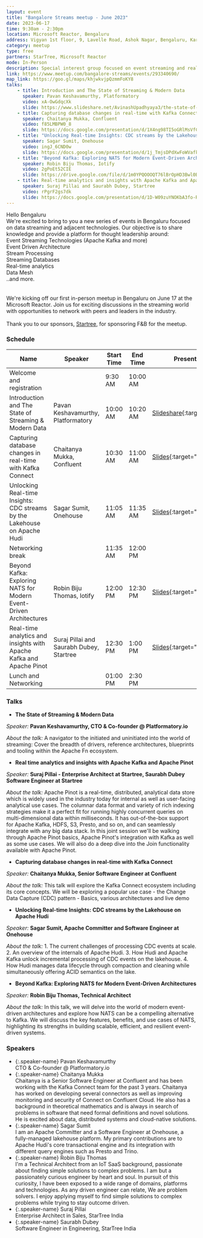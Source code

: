 ```yaml
---
layout: event
title: "Bangalore Streams meetup - June 2023"
date: 2023-06-17
time: 9:30am - 2:30pm
location: Microsoft Reactor, Bengaluru
address: Vigyan 1st floor, 9, Lavelle Road, Ashok Nagar, Bengaluru, Karnataka 560001
category: meetup
type: free
partners: StarTree, Microsoft Reactor
mode: In-Person
description: Special interest group focused on event streaming and real time analytics
link: https://www.meetup.com/bangalore-streams/events/293340690/
map_link: https://goo.gl/maps/khjwkvjpQzmmFoKY8
talks:
    - title: Introduction and The State of Streaming & Modern Data
      speaker: Pavan Keshavamurthy, Platformatory
      video: xA-OwGdqcXk
      slide: https://www.slideshare.net/AvinashUpadhyaya3/the-state-of-streamingpdf
    - title: Capturing database changes in real-time with Kafka Connect
      speaker: Chaitanya Mukka, Confluent
      video: f85LMBPW0_8
      slide: https://docs.google.com/presentation/d/1X4ng98TI5oGRlMsVfC9NpIsL-_NBaLxhdrDcYLzFVp0/edit?usp=drive_link
    - title: "Unlocking Real-time Insights: CDC streams by the Lakehouse on Apache Hudi"
      speaker: Sagar Sumit, Onehouse
      video: ingJ_6CND0w
      slide: https://docs.google.com/presentation/d/1j_TmjsDPdXwFoWVafkN4ccF7JYx769LyOaFkkmkn11s/edit?usp=drive_link
    - title: "Beyond Kafka: Exploring NATS for Modern Event-Driven Architectures"
      speaker: Robin Biju Thomas, Iotify
      video: 2gPoEt52CIE
      slide: https://drive.google.com/file/d/1m0YPQOOOQT76lBrOpHD3Bwl0BRvivRqi/view?usp=drive_link
    - title: Real-time analytics and insights with Apache Kafka and Apache Pinot
      speaker: Suraj Pillai and Saurabh Dubey, Startree
      video: rPgrF2gs7dk
      slide: https://docs.google.com/presentation/d/1D-W09zuYNOKbA3fo-RNG-P1Jp7QmgroG4XXxLBgTdIU/edit?usp=drive_link
---
```


<div class="about">
Hello Bengaluru
<br>
We're excited to bring to you a new series of events in Bengaluru focused on data streaming and adjacent technologies. Our objective is to share knowledge and provide a platform for thought leadership around:
<br>
Event Streaming Technologies (Apache Kafka and more)<br>
Event Driven Architecture<br>
Stream Processing<br>
Streaming Databases<br>
Real-time analytics<br>
Data Mesh<br>
..and more.<br>
<br><br>
We're kicking off our first in-person meetup in Bengaluru on June 17 at the Microsoft Reactor. Join us for exciting discussions in the streaming world with opportunities to network with peers and leaders in the industry.
<br><br>
Thank you to our sponsors, <a href="https://startree.ai" target="_blank">Startree</a>, for sponsoring F&B for the meetup.
</div>

### Schedule

| Name                                                                      | Speaker                                  | Start Time | End Time | Presentation                                                                                                                         | Recording                                                  |
| ------------------------------------------------------------------------- | ---------------------------------------- | ---------- | -------- | ------------------------------------------------------------------------------------------------------------------------------------ | ---------------------------------------------------------- |
| Welcome and registration                                                  |                                          | 9:30 AM    | 10:00 AM |                                                                                                                                      |                                                            |
| Introduction and The State of Streaming & Modern Data                     | Pavan Keshavamurthy, Platformatory       | 10:00 AM   | 10:20 AM | [Slideshare](https://www.slideshare.net/AvinashUpadhyaya3/the-state-of-streamingpdf){:target="\_blank"}                              | [YouTube](https://youtu.be/xA-OwGdqcXk){:target="\_blank"} |
| Capturing database changes in real-time with Kafka Connect                | Chaitanya Mukka, Confluent               | 10:30 AM   | 11:00 AM | [Slides](https://docs.google.com/presentation/d/1X4ng98TI5oGRlMsVfC9NpIsL-_NBaLxhdrDcYLzFVp0/edit?usp=drive_link){:target="\_blank"} | [YouTube](https://youtu.be/f85LMBPW0_8){:target="\_blank"} |
| Unlocking Real-time Insights: CDC streams by the Lakehouse on Apache Hudi | Sagar Sumit, Onehouse                    | 11:05 AM   | 11:35 AM | [Slides](https://docs.google.com/presentation/d/1j_TmjsDPdXwFoWVafkN4ccF7JYx769LyOaFkkmkn11s/edit?usp=drive_link){:target="\_blank"} | [YouTube](https://youtu.be/ingJ_6CND0w){:target="\_blank"} |
| Networking break                                                          |                                          | 11:35 AM   | 12:00 PM |                                                                                                                                      |                                                            |
| Beyond Kafka: Exploring NATS for Modern Event-Driven Architectures        | Robin Biju Thomas, Iotify                | 12:00 PM   | 12:30 PM | [Slides](https://drive.google.com/file/d/1m0YPQOOOQT76lBrOpHD3Bwl0BRvivRqi/view?usp=drive_link){:target="\_blank"}                   | [YouTube](https://youtu.be/2gPoEt52CIE){:target="\_blank"} |
| Real-time analytics and insights with Apache Kafka and Apache Pinot       | Suraj Pillai and Saurabh Dubey, Startree | 12:30 PM   | 1:00 PM  | [Slides](https://docs.google.com/presentation/d/1D-W09zuYNOKbA3fo-RNG-P1Jp7QmgroG4XXxLBgTdIU/edit?usp=drive_link){:target="\_blank"} | [YouTube](https://youtu.be/rPgrF2gs7dk){:target="\_blank"} |
| Lunch and Networking                                                      |                                          | 01:00 PM   | 2:30 PM  |                                                                                                                                      |                                                            |                                                                                                                                   |                                                            |

### Talks

- **The State of Streaming & Modern Data**

_Speaker:_ **Pavan Keshavamurthy, CTO & Co-founder @ Platformatory.io**

_About the talk:_ A navigator to the initiated and uninitiated into the world of streaming: Cover the breadth of drivers, reference architectures, blueprints and tooling within the Apache Fn ecosystem.

- **Real time analytics and insights with Apache Kafka and Apache Pinot**

_Speaker:_ **Suraj Pillai - Enterprise Architect at Startree, Saurabh Dubey Software Engineer at Startree**

_About the talk:_ Apache Pinot is a real-time, distributed, analytical data store which is widely used in the industry today for internal as well as user-facing analytical use cases. The columnar data format and variety of rich indexing strategies make it a perfect fit for running highly concurrent queries on multi-dimensional data within milliseconds. It has out-of-the-box support for Apache Kafka, HDFS, S3, Presto, and so on, and can seamlessly integrate with any big data stack. In this joint session we'll be walking through Apache Pinot basics, Apache Pinot's integration with Kafka as well as some use cases. We will also do a deep dive into the Join functionality available with Apache Pinot.

- **Capturing database changes in real-time with Kafka Connect**

_Speaker:_ **Chaitanya Mukka, Senior Software Engineer at Confluent**

_About the talk:_ This talk will explore the Kafka Connect ecosystem including its core concepts. We will be exploring a popular use case - the Change Data Capture (CDC) pattern - Basics, various architectures and live demo

- **Unlocking Real-time Insights: CDC streams by the Lakehouse on Apache Hudi**

_Speaker:_ **Sagar Sumit, Apache Committer and Software Engineer at Onehouse**

_About the talk:_ 1. The current challenges of processing CDC events at scale. 2. An overview of the internals of Apache Hudi. 3. How Hudi and Apache Kafka unlock incremental processing of CDC events on the lakehouse. 4. How Hudi manages data lifecycle through compaction and cleaning while simultaneously offering ACID semantics on the lake.

- **Beyond Kafka: Exploring NATS for Modern Event-Driven Architectures**

_Speaker:_ **Robin Biju Thomas, Technical Architect**

_About the talk:_ In this talk, we will delve into the world of modern event-driven architectures and explore how NATS can be a compelling alternative to Kafka. We will discuss the key features, benefits, and use cases of NATS, highlighting its strengths in building scalable, efficient, and resilient event-driven systems.

### Speakers

- {:.speaker-name} Pavan Keshavamurthy <br> <span class="speaker-description">CTO & Co-founder @ Platformatory.io</span>
- {:.speaker-name} Chaitanya Mukka <br> <span class="speaker-description">Chaitanya is a Senior Software Engineer at Confluent and has been working with the Kafka Connect team for the past 3 years. Chaitanya has worked on developing several connectors as well as improving monitoring and security of Connect on Confluent Cloud. He also has a background in theoretical mathematics and is always in search of problems in software that need formal definitions and novel solutions. He is excited about data, distributed systems and cloud-native solutions.</span>
- {:.speaker-name} Sagar Sumit <br> <span class="speaker-description">I am an Apache Committer and a Software Engineer at Onehouse, a fully-managed lakehouse platform. My primary contributions are to Apache Hudi's core transactional engine and its integration with different query engines such as Presto and Trino.</span>
- {:.speaker-name} Robin Biju Thomas <br> <span class="speaker-description">I'm a Technical Architect from an IoT SaaS background, passionate about finding simple solutions to complex problems. I am but a passionately curious engineer by heart and soul. In pursuit of this curiosity, I have been exposed to a wide range of domains, platforms and technologies. As any driven engineer can relate, We are problem solvers. I enjoy applying myself to find simple solutions to complex problems while trying to stay outcome driven.</span>
- {:.speaker-name} Suraj Pillai <br> <span class="speaker-description">Enterprise Architect in Sales, StarTree India</span>
- {:.speaker-name} Saurabh Dubey <br> <span class="speaker-description">Software Engineer in Engineering, StarTree India</span>
